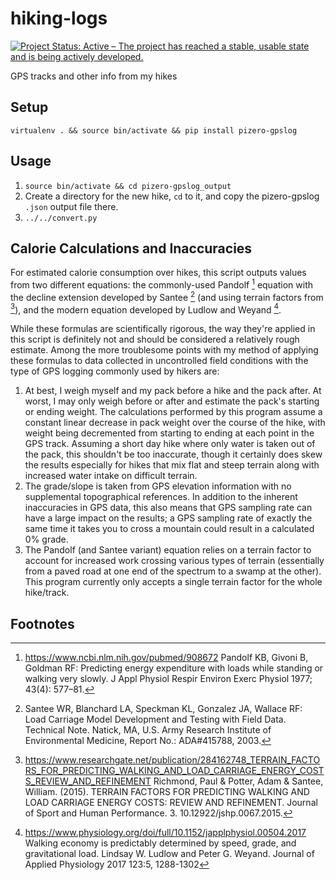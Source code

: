 # hiking-logs

[![Project Status: Active – The project has reached a stable, usable state and is being actively developed.](https://www.repostatus.org/badges/latest/active.svg)](https://www.repostatus.org/#active)

GPS tracks and other info from my hikes

## Setup

``virtualenv . && source bin/activate && pip install pizero-gpslog``

## Usage

1. ``source bin/activate && cd pizero-gpslog_output``
2. Create a directory for the new hike, ``cd`` to it, and copy the pizero-gpslog ``.json`` output file there.
3. ``../../convert.py``

## Calorie Calculations and Inaccuracies

For estimated calorie consumption over hikes, this script outputs values from two different equations: the commonly-used Pandolf [^1] equation with the decline extension developed by Santee [^2] (and using terrain factors from [^3]), and the modern equation developed by Ludlow and Weyand [^4].

While these formulas are scientifically rigorous, the way they're applied in this script is definitely not and should be considered a relatively rough estimate. Among the more troublesome points with my method of applying these formulas to data collected in uncontrolled field conditions with the type of GPS logging commonly used by hikers are:

1. At best, I weigh myself and my pack before a hike and the pack after. At worst, I may only weigh before or after and estimate the pack's starting or ending weight. The calculations performed by this program assume a constant linear decrease in pack weight over the course of the hike, with weight being decremented from starting to ending at each point in the GPS track. Assuming a short day hike where only water is taken out of the pack, this shouldn't be too inaccurate, though it certainly does skew the results especially for hikes that mix flat and steep terrain along with increased water intake on difficult terrain.
2. The grade/slope is taken from GPS elevation information with no supplemental topographical references. In addition to the inherent inaccuracies in GPS data, this also means that GPS sampling rate can have a large impact on the results; a GPS sampling rate of exactly the same time it takes you to cross a mountain could result in a calculated 0% grade.
3. The Pandolf (and Santee variant) equation relies on a terrain factor to account for increased work crossing various types of terrain (essentially from a paved road at one end of the spectrum to a swamp at the other). This program currently only accepts a single terrain factor for the whole hike/track.

## Footnotes

[^1]: https://www.ncbi.nlm.nih.gov/pubmed/908672 Pandolf KB, Givoni B, Goldman RF: Predicting energy expenditure with loads while standing or walking very slowly. J Appl Physiol Respir Environ Exerc Physiol 1977; 43(4): 577–81.

[^2]: Santee WR, Blanchard LA, Speckman KL, Gonzalez JA, Wallace RF: Load Carriage Model Development and Testing with Field Data. Technical Note. Natick, MA, U.S. Army Research Institute of Environmental Medicine, Report No.: ADA#415788, 2003.

[^3]: https://www.researchgate.net/publication/284162748_TERRAIN_FACTORS_FOR_PREDICTING_WALKING_AND_LOAD_CARRIAGE_ENERGY_COSTS_REVIEW_AND_REFINEMENT Richmond, Paul & Potter, Adam & Santee, William. (2015). TERRAIN FACTORS FOR PREDICTING WALKING AND LOAD CARRIAGE ENERGY COSTS: REVIEW AND REFINEMENT. Journal of Sport and Human Performance. 3. 10.12922/jshp.0067.2015.

[^4]: https://www.physiology.org/doi/full/10.1152/japplphysiol.00504.2017 Walking economy is predictably determined by speed, grade, and gravitational load. Lindsay W. Ludlow and Peter G. Weyand. Journal of Applied Physiology 2017 123:5, 1288-1302
